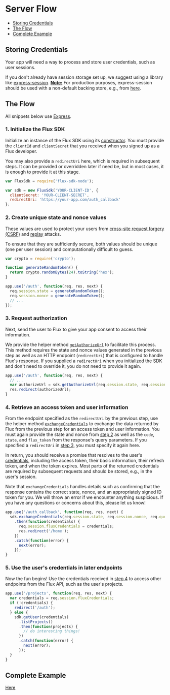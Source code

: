 # Server Flow

* [Storing Credentials](./ServerFlow.md#storing-credentials)
* [The Flow](./ServerFlow.md#the-flow)
* [Complete Example](./ServerFlow.md#complete-example)

## Storing Credentials

Your app will need a way to process and store user credentials, such as user sessions.

If you don't already have session storage set up, we suggest using a library like [express-session](https://github.com/expressjs/session). **[Note:](https://github.com/expressjs/session#sessionoptions)** For production purposes, express-session should be used with a non-default backing store, e.g., from [here](https://github.com/expressjs/session#compatible-session-stores).

## The Flow

All snippets below use [Express](https://expressjs.com).

### <a id="step-1"></a>1. Initialize the Flux SDK

Initialize an instance of the Flux SDK using its [constructor](../api/FluxSdk.md#constructor). You must provide the `clientId` and `clientSecret` that you received when you signed up as a Flux developer.

You may also provide a `redirectUri` here, which is required in subsequent steps. It can be provided or overridden later if need be, but in most cases, it is enough to provide it at this stage.


```js
var FluxSdk = require('flux-sdk-node');

var sdk = new FluxSdk('YOUR-CLIENT-ID', {
  clientSecret: 'YOUR-CLIENT-SECRET',
  redirectUri: 'https://your-app.com/auth_callback'
};
```

### <a id="step-2"></a>2. Create unique state and nonce values

These values are used to protect your users from [cross-site request forgery (CSRF)](https://www.owasp.org/index.php/Cross-Site_Request_Forgery_(CSRF)) and [replay](https://en.wikipedia.org/wiki/Replay_attack) attacks.

To ensure that they are sufficiently secure, both values should be unique (one per user session) and computationally difficult to guess.

```js
var crypto = require('crypto');

function generateRandomToken() {
  return crypto.randomBytes(24).toString('hex');
}

app.use('/auth', function(req, res, next) {
  req.session.state = generateRandomToken();
  req.session.nonce = generateRandomToken();
  // ...
});
```

### <a id="step-3"></a>3. Request authorization

Next, send the user to Flux to give your app consent to access their information.

We provide the helper method [`getAuthorizeUrl`](../api/FluxSdk.md#getauthorizeurl) to facilitate this process. This method requires the state and nonce values generated in the previous step as well as an HTTP endpoint (`redirectUri`) that is configured to handle Flux's response. If you supplied a `redirectUri` when you initialized the SDK and don't need to override it, you do not need to provide it again.

```js
app.use('/auth', function(req, res, next) {
  // ...
  var authorizeUrl = sdk.getAuthorizeUrl(req.session.state, req.session.nonce);
  res.redirect(authorizeUrl);
}
```

### <a id="step-4"></a>4. Retrieve an access token and user information

From the endpoint specified as the `redirectUri` by the previous step, use the helper method [`exchangeCredentials`](../api/FluxSdk.md#exchangecredentials) to exchange the data returned by Flux from the previous step for an access token and user information. You must again provide the state and nonce from [step 2](./ServerFlow.md#step-2) as well as the `code`, `state`, and `flux_token` from the response's query parameters. If you specified a `redirectUri` in [step 3](./ServerFlow.md#step-3), you must specify it again here.

In return, you should receive a promise that resolves to the user's [credentials](../Glossary.md#credentials), including the access token, their basic information, their refresh token, and when the token expires. Most parts of the returned credentials are required by subsequent requests and should be stored, e.g., in the user's session.

Note that `exchangeCredentials` handles details such as confirming that the response contains the correct state, nonce, and an appropriately signed ID token for you. We will throw an error if we encounter anything suspicious. If you have any questions or concerns about this, please let us know!

```js
app.use('/auth_callback', function(req, res, next) {
  sdk.exchangeCredentials(req.session.state, req.session.nonce, req.query)
    .then(function(credentials) {
      req.session.fluxCredentials = credentials;
      res.redirect('/home');
    })
    .catch(function(error) {
      next(error);
    });
}
```

### <a id="step-5"></a>5. Use the user's credentials in later endpoints

Now the fun begins! Use the credentials received in [step 4](./ServerFlow.md#step-4) to access other endpoints from the Flux API, such as the user's projects.

```js
app.use('/projects', function(req, res, next) {
  var credentials = req.session.fluxCredentials;
  if (!credentials) {
    redirect('/auth');
  } else {
    sdk.getUser(credentials)
      .listProjects()
      .then(function(projects) {
        // do interesting things!
      })
      .catch(function(error) {
        next(error);
      });
  }
}
```

## Complete Example

[Here](https://github.com/fluxio/flux-sdk-js/tree/master/flux-sdk-node/example)
